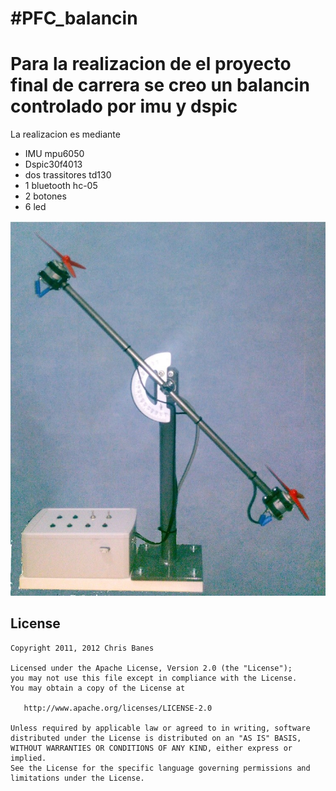 #PFC_balancin
============
# Para la realizacion de el proyecto final de carrera se creo un balancin controlado por imu y dspic

La realizacion es mediante 
 - IMU mpu6050
 - Dspic30f4013 
 - dos trassitores td130 
 - 1 bluetooth hc-05
 - 2 botones
 - 6 led 
 
![PhotoView](https://github.com/linuxesdios/PFC_balancin/blob/master/documentacion/imagen.jpg?raw=true)


## License

    Copyright 2011, 2012 Chris Banes

    Licensed under the Apache License, Version 2.0 (the "License");
    you may not use this file except in compliance with the License.
    You may obtain a copy of the License at

       http://www.apache.org/licenses/LICENSE-2.0

    Unless required by applicable law or agreed to in writing, software
    distributed under the License is distributed on an "AS IS" BASIS,
    WITHOUT WARRANTIES OR CONDITIONS OF ANY KIND, either express or implied.
    See the License for the specific language governing permissions and
    limitations under the License.
